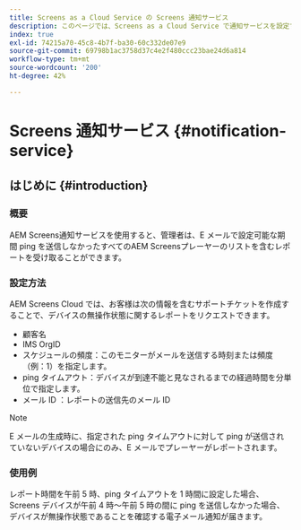 ```yaml
---
title: Screens as a Cloud Service の Screens 通知サービス
description: このページでは、Screens as a Cloud Service で通知サービスを設定する方法について説明します。
index: true
exl-id: 74215a70-45c8-4b7f-ba30-60c332de07e9
source-git-commit: 69798b1ac3758d37c4e2f480ccc23bae24d6a814
workflow-type: tm+mt
source-wordcount: '200'
ht-degree: 42%

---
```


# Screens 通知サービス {#notification-service}

## はじめに {#introduction}

### 概要

AEM Screens通知サービスを使用すると、管理者は、E メールで設定可能な期間 ping を送信しなかったすべてのAEM Screensプレーヤーのリストを含むレポートを受け取ることができます。

### 設定方法

AEM Screens Cloud では、お客様は次の情報を含むサポートチケットを作成することで、デバイスの無操作状態に関するレポートをリクエストできます。

* 顧客名
* IMS OrgID
* スケジュールの頻度：このモニターがメールを送信する時刻または頻度（例：1）を指定します。
* ping タイムアウト：デバイスが到達不能と見なされるまでの経過時間を分単位で指定します。
* メール ID ：レポートの送信先のメール ID

>[!NOTE]
>E メールの生成時に、指定された ping タイムアウトに対して ping が送信されていないデバイスの場合にのみ、E メールでプレーヤーがレポートされます。

### 使用例

レポート時間を午前 5 時、ping タイムアウトを 1 時間に設定した場合、Screens デバイスが午前 4 時～午前 5 時の間に ping を送信しなかった場合、デバイスが無操作状態であることを確認する電子メール通知が届きます。
